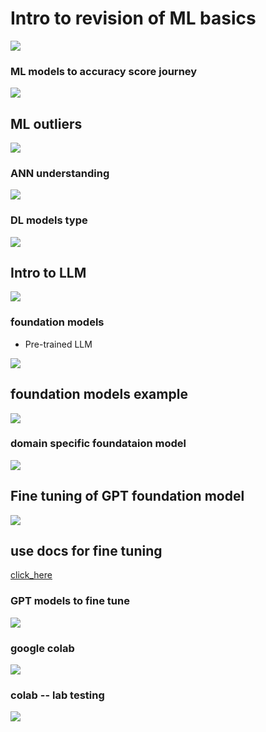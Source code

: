 # Intro to revision of ML basics

<img src="ml1.png">

### ML models to accuracy score journey 

<img src="ml2.png">

## ML outliers

<img src="ml3.png">

### ANN understanding 

<img src="ann1.png">

### DL models type 

<img src="dn1.png">

## Intro to LLM 

<img src="llm1.png">

### foundation models 

-  Pre-trained LLM 

<img src="pre1.png">

## foundation models example 

<img src="fm1.png">

### domain specific foundataion model

<img src="dm1.png">


## Fine tuning of GPT foundation model 

<img src="fm111.png">


## use docs for fine tuning 

[click_here](https://platform.openai.com/docs/guides/fine-tuning)


### GPT models to fine tune 

<img src="tune11.png">

### google colab 

<img src="colab1.png">

### colab -- lab testing 

<img src="lab1.png">





